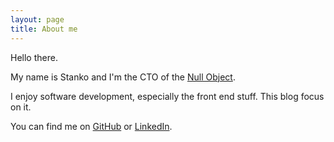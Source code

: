 ```yaml
---
layout: page
title: About me
---
```


Hello there.

My name is Stanko and I'm the CTO of the [Null Object](http://null-object.com).

I enjoy software development, especially the front end stuff.
This blog focus on it.

You can find me on [GitHub](https://github.com/Stanko) or [LinkedIn](https://linkedin.com/in/stankotadic).
